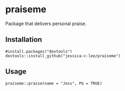 # praiseme
Package that delivers personal praise.

## Installation
``` {r}
#install.packages("devtools")
devtools::install_github("jessica-c-lee/praiseme")
```

## Usage
``` {r}
praiseme::praise(name = "Jess", PG = TRUE)
```
